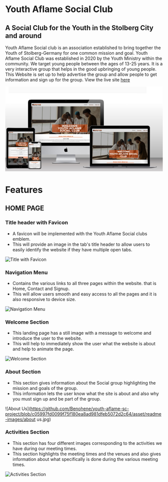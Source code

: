 # Youth Aflame Social Club

## A Social Club for the Youth in the Stolberg City and around

Youth Aflame Social club is an association established to bring together the Youth of Stolberg-Germany
for one common mission and goal. Youth Aflame Social Club was established in 2020 by the Youth Ministry
within the community. We target young people between the ages of 13-25 years. It is a very interactive
group that helps in the good upbringing of young people. This Website is set up to help advertise the 
group and allow people to get information and sign up for the group.
View the live site [here](https://benohene.github.io/youth-aflame-sc-project/)

![Mockup](https://github.com/Benohene/youth-aflame-sc-project/blob/main/asset/readme-images/12-mockup.jpg)

# Features

## HOME PAGE

### Title header with Favicon
* A favicon will be implemented with the Youth Aflame Social clubs emblem.
* This will provide an image in the tab's title header to allow users to easily identify the website if they have multiple open tabs.

![Title with Favicon](/workspace/youth-aflame-sc-project/asset/readme-images/favicon-title.jpg)

### Navigation Menu
* Contains the various links to all three pages within the website. that is Home, Contact and Signup.
* This will allow users smooth and easy access to all the pages and it is also responsive to device size.

![Navigation Menu](/workspace/youth-aflame-sc-project/asset/readme-images/navigation.jpg)

### Welcome Section
* This landing page has a still image with a message to welcome and introduce the user to the website.
* This will help to immediately show the user what the website is about and help to animate the page.

![Welcome Section](/workspace/youth-aflame-sc-project/asset/readme-images/welcom.jpg)

### About Section
* This section gives information about the Social group highlighting the mission and goals of the group.
* This information lets the user know what the site is about and also why you must sign up and be part of the group.

![About Us](https://github.com/Benohene/youth-aflame-sc-project/blob/c05997fd0099f75f180ea8ad981dfeb5072d2c64/asset/readme-images/about us.jpg)

### Activities Section
* This section has four different images corresponding to the activities we have during our meeting times.
* This section highlights the meeting times and the venues and also gives information about what specifically is done during the various meeting times.

![Activities Section](/workspace/youth-aflame-sc-project/asset/readme-images/activities.jpg)

